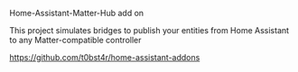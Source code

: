
Home-Assistant-Matter-Hub add on

This project simulates bridges to publish your entities from Home Assistant to any Matter-compatible controller

https://github.com/t0bst4r/home-assistant-addons

